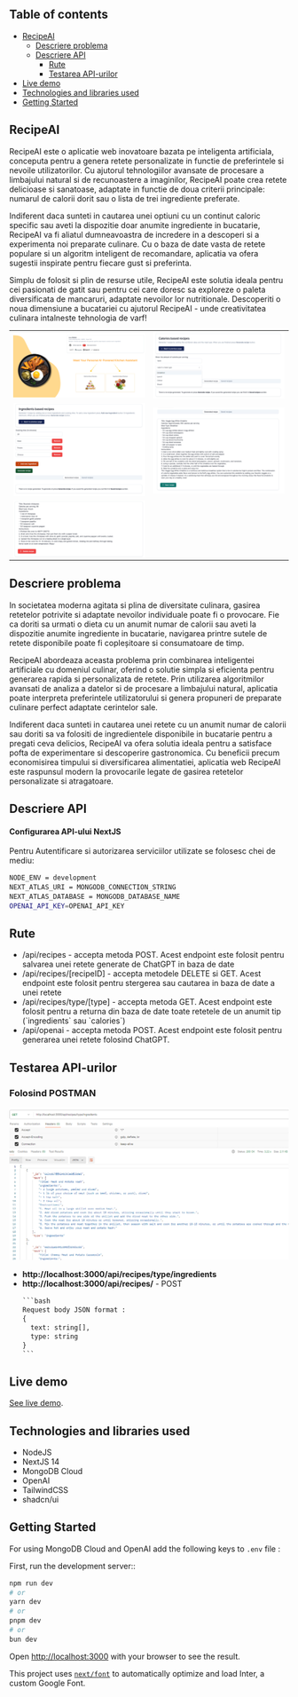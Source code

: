 ## Table of contents

- [RecipeAI](#recipeai)
  - [Descriere problema](#descriere-problema)
  - [Descriere API](#descriere-api)
    - [Rute](#rute)
    - [Testarea API-urilor](#testarea-api-urilor)
- [Live demo](#live-demo)
- [Technologies and libraries used](#technologies-and-libraries-used)
- [Getting Started](#getting-started)

## RecipeAI

<p>RecipeAI este o aplicatie web inovatoare bazata pe inteligenta artificiala, conceputa pentru a genera retete personalizate in functie de preferintele si nevoile utilizatorilor. Cu ajutorul tehnologiilor avansate de procesare a limbajului natural si de recunoastere a imaginilor, RecipeAI poate crea retete delicioase si sanatoase, adaptate in functie de doua criterii principale: numarul de calorii dorit sau o lista de trei ingrediente preferate.</p>
<p>Indiferent daca sunteti in cautarea unei optiuni cu un continut caloric specific sau aveti la dispozitie doar anumite ingrediente in bucatarie, RecipeAI va fi aliatul dumneavoastra de incredere in a descoperi si a experimenta noi preparate culinare. Cu o baza de date vasta de retete populare si un algoritm inteligent de recomandare, aplicatia va ofera sugestii inspirate pentru fiecare gust si preferinta.</p>
<p>Simplu de folosit si plin de resurse utile, RecipeAI este solutia ideala pentru cei pasionati de gatit sau pentru cei care doresc sa exploreze o paleta diversificata de mancaruri, adaptate nevoilor lor nutritionale. Descoperiti o noua dimensiune a bucatariei cu ajutorul RecipeAI - unde creativitatea culinara intalneste tehnologia de varf!</p>

<table>
  <tr>
    <td> <img src="./public/app/homePage.png"  alt="1"></td>
    <td><img src="./public/app/caloriesPage.png" alt="2"></td>
   </tr> 
   <tr>
      <td><img src="./public/app/ingredientsPage.png" alt="3"></td>
      <td><img src="./public/app/saveRecipe.png" align="right" alt="4"></td>
  </tr>
  <tr>
    <td><img src="./public/app/deleteRecipe.png" align="right" alt="5"></td>
  </tr>
</table>

## Descriere problema
<p>In societatea moderna agitata si plina de diversitate culinara, gasirea retetelor potrivite si adaptate nevoilor individuale poate fi o provocare. Fie ca doriti sa urmati o dieta cu un anumit numar de calorii sau aveti la dispozitie anumite ingrediente in bucatarie, navigarea printre sutele de retete disponibile poate fi copleșitoare si consumatoare de timp.</p>
<p>RecipeAI abordeaza aceasta problema prin combinarea inteligentei artificiale cu domeniul culinar, oferind o solutie simpla si eficienta pentru generarea rapida si personalizata de retete. Prin utilizarea algoritmilor avansati de analiza a datelor si de procesare a limbajului natural, aplicatia poate interpreta preferintele utilizatorului si genera propuneri de preparate culinare perfect adaptate cerintelor sale.</p>
<p>Indiferent daca sunteti in cautarea unei retete cu un anumit numar de calorii sau doriti sa va folositi de ingredientele disponibile in bucatarie pentru a pregati ceva delicios, RecipeAI va ofera solutia ideala pentru a satisface pofta de experimentare si descoperire gastronomica. Cu beneficii precum economisirea timpului si diversificarea alimentatiei, aplicatia web RecipeAI este raspunsul modern la provocarile legate de gasirea retetelor personalizate si atragatoare.</p>

## Descriere API
<h4>Configurarea API-ului NextJS</h4>
<p>Pentru Autentificare si autorizarea serviciilor utilizate se folosesc chei de mediu:</p>

```bash
NODE_ENV = development
NEXT_ATLAS_URI = MONGODB_CONNECTION_STRING
NEXT_ATLAS_DATABASE = MONGODB_DATABASE_NAME
OPENAI_API_KEY=OPENAI_API_KEY
```

## Rute
<ul>
  <li>/api/recipes - accepta metoda POST. Acest endpoint este folosit pentru salvarea unei retete generate de ChatGPT in baza de date</li>
  <li>/api/recipes/[recipeID] - accepta metodele DELETE si GET. Acest endpoint este folosit pentru stergerea sau cautarea in baza de date a unei retete</li>
  <li>/api/recipes/type/[type] - accepta metoda GET. Acest endpoint este folosit pentru a returna din baza de date toate retetele de un anumit tip (`ingredients` sau `calories`)</li>
  <li>/api/openai - accepta metoda POST. Acest endpoint este folosit pentru generarea unei retete folosind ChatGPT.</li>
</ul>

## Testarea API-urilor

<h3>Folosind POSTMAN</h3>
<p>
  <img src="./public/app/testareApi.png"  alt="1">
</p>

<ul>
  <li><b>http://localhost:3000/api/recipes/type/ingredients</b></li>
  <li><b>http://localhost:3000/api/recipes/</b> - POST
<div>
  
    ```bash
    Request body JSON format : 
    {
      text: string[],
      type: string
    }
    ```
    
  </div></li>
</ul>



## Live demo

[See live demo](https://recipe-ai-dusky.vercel.app/).

## Technologies and libraries used

- NodeJS
- NextJS 14
- MongoDB Cloud
- OpenAI
- TailwindCSS
- shadcn/ui

## Getting Started

For using MongoDB Cloud and OpenAI add the following keys to `.env` file :


First, run the development server::

```bash
npm run dev
# or
yarn dev
# or
pnpm dev
# or
bun dev
```

Open [http://localhost:3000](http://localhost:3000) with your browser to see the result.

This project uses [`next/font`](https://nextjs.org/docs/basic-features/font-optimization) to automatically optimize and load Inter, a custom Google Font.

